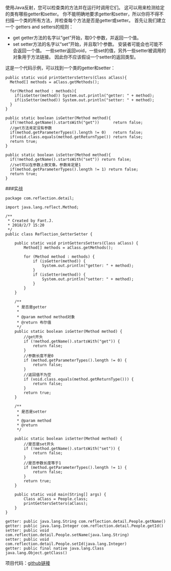 使用Java反射，您可以检查类的方法并在运行时调用它们。 这可以用来检测给定的类有哪些getter和setter。 你不能明确地要求getter和setter，所以你将不得不扫描一个类的所有方法，并检查每个方法是否是getter或setter。
首先让我们建立一个 getters and setters的规则：
* get getter方法的名字以“get”开始，取0个参数，并返回一个值。
* set setter方法的名字以“set”开始，并且取1个参数。
安装者可能会也可能不会返回一个值。 一些setter返回void，一些set的值，另外一些setter被调用的对象用于方法链接。 因此你不应该假设一个setter的返回类型。

这是一个代码示例，可以找到一个类的getter和setter：
```
public static void printGettersSetters(Class aClass){
  Method[] methods = aClass.getMethods();

  for(Method method : methods){
    if(isGetter(method)) System.out.println("getter: " + method);
    if(isSetter(method)) System.out.println("setter: " + method);
  }
}

public static boolean isGetter(Method method){
  if(!method.getName().startsWith("get"))      return false;
  //get方法肯定没有参数
  if(method.getParameterTypes().length != 0)   return false;  
  if(void.class.equals(method.getReturnType()) return false;
  return true;
}

public static boolean isSetter(Method method){
  if(!method.getName().startsWith("set")) return false;
  //set可以在参数上做文章。参数肯定是1
  if(method.getParameterTypes().length != 1) return false;
  return true;
}
```

###实战
```
package com.reflection.detail;

import java.lang.reflect.Method;

/**
 * Created by Fant.J.
 * 2018/2/7 15:20
 */
public class Reflection_GetterSetter {

    public static void printGettersSetters(Class aClass) {
        Method[] methods = aClass.getMethods();

        for (Method method : methods) {
            if (isGetter(method)) {
                System.out.println("getter: " + method);
            }
            if (isSetter(method)) {
                System.out.println("setter: " + method);
            }
        }
    }

    /**
     * 是否是getter
     *
     * @param method method对象
     * @return 布尔值
     */
    public static boolean isGetter(Method method) {
        //get开头
        if (!method.getName().startsWith("get")) {
            return false;
        }
        //参数长度不是0
        if (method.getParameterTypes().length != 0) {
            return false;
        }
        //返回值不为空
        if (void.class.equals(method.getReturnType())) {
            return false;
        }
        return true;
    }

    /**
     * 是否是setter
     *
     * @param method
     * @return
     */

    public static boolean isSetter(Method method) {
        //是否是set开头
        if (!method.getName().startsWith("set")) {
            return false;
        }
        //是否参数长度等于1
        if (method.getParameterTypes().length != 1) {
            return false;
        }
        return true;
    }

    public static void main(String[] args) {
        Class aClass = People.class;
        printGettersSetters(aClass);
    }
}

```

```
getter: public java.lang.String com.reflection.detail.People.getName()
getter: public java.lang.Integer com.reflection.detail.People.getId()
setter: public void com.reflection.detail.People.setName(java.lang.String)
setter: public void com.reflection.detail.People.setId(java.lang.Integer)
getter: public final native java.lang.Class java.lang.Object.getClass()
```
项目代码：[github链接](https://github.com/jiaofanting/Java-nio-and-netty-spring-demo/tree/master/src/com/reflection/detail)
















